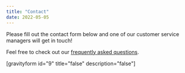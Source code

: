 ```yaml
---
title: "Contact"
date: 2022-05-05
---
```


Please fill out the contact form below and one of our customer service managers will get in touch!

Feel free to check out our [frequently asked questions](https://www.medlearnity.com/frequently-asked-questions/).

\[gravityform id="9" title="false" description="false"\]
